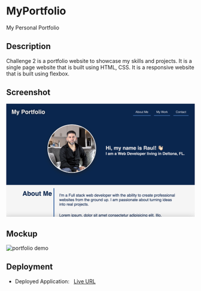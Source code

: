 # MyPortfolio

My Personal Portfolio

## Description

 Challenge 2 is a portfolio website to showcase my skills and projects. It is a single page website that is built using HTML, CSS. It is a responsive website that is built using flexbox.


## Screenshot

![my portfolio](./assets/img/screenshot.png)

## Mockup

![portfolio demo](./assets/img/mockup.gif)


## Deployment

* Deployed Application: &nbsp; [Live URL](https://jimenezraul.github.io/MyPortfolio/)